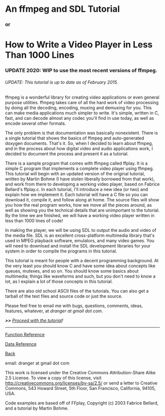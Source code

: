 # An ffmpeg and SDL Tutorial

### or

# How to Write a Video Player in Less Than 1000 Lines

### UPDATE 2020: WIP to use the most recent versions of ffmpeg.
###### UPDATE: This tutorial is up to date as of February 2015.

ffmpeg is a wonderful library for creating video applications or even general
purpose utilities. ffmpeg takes care of all the hard work of video processing
by doing all the decoding, encoding, muxing and demuxing for you. This can
make media applications much simpler to write. It's simple, written in C,
fast, and can decode almost any codec you'll find in use today, as well as
encode several other formats.

The only problem is that documentation was basically nonexistent. There is a
single tutorial that shows the basics of ffmpeg and auto-generated doxygen
documents. That's it. So, when I decided to learn about ffmpeg, and in the
process about how digital video and audio applications work, I decided to
document the process and present it as a tutorial.

There is a sample program that comes with ffmpeg called ffplay. It is a simple
C program that implements a complete video player using ffmpeg. This tutorial
will begin with an updated version of the original tutorial, written by Martin
Bohme (I have stolen liberally borrowed from that work), and work from there
to developing a working video player, based on Fabrice Bellard's ffplay.c. In
each tutorial, I'll introduce a new idea (or two) and explain how we implement
it. Each tutorial will have a C file so you can download it, compile it, and
follow along at home. The source files will show you how the real program
works, how we move all the pieces around, as well as showing you the technical
details that are unimportant to the tutorial. By the time we are finished, we
will have a working video player written in less than 1000 lines of code!

In making the player, we will be using SDL to output the audio and video of
the media file. SDL is an excellent cross-platform multimedia library that's
used in MPEG playback software, emulators, and many video games. You will need
to download and install the SDL development libraries for your system in order
to compile the programs in this tutorial.

This tutorial is meant for people with a decent programming background. At the
very least you should know C and have some idea about concepts like queues,
mutexes, and so on. You should know some basics about multimedia; things like
waveforms and such, but you don't need to know a lot, as I explain a lot of
those concepts in this tutorial.

There are also old school ASCII files of the tutorials. You can also get a
tarball of the text files and source code or just the source.

Please feel free to email me with bugs, questions, comments, ideas, features,
whatever, at _dranger at gmail dot com_.

_**>>** [Proceed with the tutorial](https://github.com/dx7/ffmpegtutorial/blob/master/tutorial01.md)!_

* * *

[Function Reference](https://github.com/dx7/ffmpegtutorial/blob/master/functions.md)

[Data Reference](https://github.com/dx7/ffmpegtutorial/blob/master/data.md)

[Back](https://github.com/dx7/ffmpegtutorial/blob/master/README.md)

email: dranger at gmail dot com

This work is licensed under the Creative Commons Attribution-Share Alike 2.5
License. To view a copy of this license, visit
http://creativecommons.org/licenses/by-sa/2.5/ or send a letter to Creative
Commons, 543 Howard Street, 5th Floor, San Francisco, California, 94105, USA.

Code examples are based off of FFplay, Copyright (c) 2003 Fabrice Bellard, and
a tutorial by Martin Bohme.

